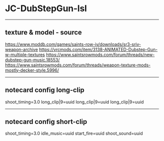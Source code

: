 # JC-DubStepGun-lsl

--------------------------------------------------------------------------------------------------------------------
texture & model - source
--------------------------------------------------------------------------------------------------------------------

https://www.moddb.com/games/saints-row-iv/downloads/sr3-sriv-weapon-archive
https://vrcmods.com/item/3138-ANIMATED-Dubstep-Gun-w-multiple-textures
https://www.saintsrowmods.com/forum/threads/new-dubstep-gun-music.18553/
https://www.saintsrowmods.com/forum/threads/weapon-texture-mods-mostly-decker-style.5996/

--------------------------------------------------------------------------------------------------------------------
notecard config long-clip
--------------------------------------------------------------------------------------------------------------------

shoot_timing=3.0
long_clip|9=uuid
long_clip|9=uuid
long_clip|9=uuid


--------------------------------------------------------------------------------------------------------------------
notecard config short-clip
--------------------------------------------------------------------------------------------------------------------

shoot_timing=3.0
idle_music=uuid
start_fire=uuid
shoot_sound=uuid

